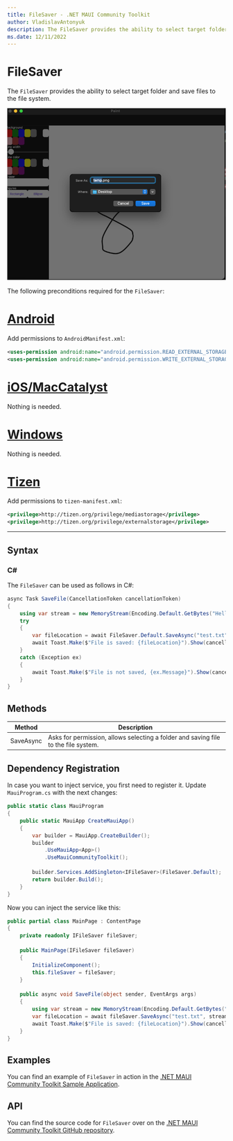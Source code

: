 ```yaml
---
title: FileSaver - .NET MAUI Community Toolkit
author: VladislavAntonyuk
description: The FileSaver provides the ability to select target folder and save files to the file system.
ms.date: 12/11/2022
---
```


# FileSaver

The `FileSaver` provides the ability to select target folder and save files to the file system.

![Screenshot of an FileSaver on macOS](../images/essentials/file-saver-mac.png "FileSaver on macOS")

The following preconditions required for the `FileSaver`:
# [Android](#tab/android)

Add permissions to `AndroidManifest.xml`:

```xml
<uses-permission android:name="android.permission.READ_EXTERNAL_STORAGE" />
<uses-permission android:name="android.permission.WRITE_EXTERNAL_STORAGE" />
```

# [iOS/MacCatalyst](#tab/ios)

Nothing is needed.

# [Windows](#tab/windows)

Nothing is needed.

# [Tizen](#tab/tizen)

Add permissions to `tizen-manifest.xml`:

```xml
<privilege>http://tizen.org/privilege/mediastorage</privilege>
<privilege>http://tizen.org/privilege/externalstorage</privilege>
```

---

## Syntax

### C#

The `FileSaver` can be used as follows in C#:

```csharp
async Task SaveFile(CancellationToken cancellationToken)
{
    using var stream = new MemoryStream(Encoding.Default.GetBytes("Hello from the Community Toolkit!"));
    try
    {
        var fileLocation = await FileSaver.Default.SaveAsync("test.txt", stream, cancellationToken);
        await Toast.Make($"File is saved: {fileLocation}").Show(cancellationToken);
    }
    catch (Exception ex)
    {
        await Toast.Make($"File is not saved, {ex.Message}").Show(cancellationToken);
    }
}
```

## Methods

|Method  |Description  |
|---------|---------|
| SaveAsync | Asks for permission, allows selecting a folder and saving file to the file system. |

## Dependency Registration

In case you want to inject service, you first need to register it.
Update `MauiProgram.cs` with the next changes:

```csharp
public static class MauiProgram
{
    public static MauiApp CreateMauiApp()
    {
        var builder = MauiApp.CreateBuilder();
        builder
            .UseMauiApp<App>()
			.UseMauiCommunityToolkit();

		builder.Services.AddSingleton<IFileSaver>(FileSaver.Default);
        return builder.Build();
    }
}
```

Now you can inject the service like this:

```csharp
public partial class MainPage : ContentPage
{
    private readonly IFileSaver fileSaver;

	public MainPage(IFileSaver fileSaver)
	{
		InitializeComponent();
        this.fileSaver = fileSaver;
	}
	
	public async void SaveFile(object sender, EventArgs args)
	{
		using var stream = new MemoryStream(Encoding.Default.GetBytes("Hello from the Community Toolkit!"));
        var fileLocation = await fileSaver.SaveAsync("test.txt", stream, cancellationToken);
        await Toast.Make($"File is saved: {fileLocation}").Show(cancellationToken);
	}
}
```

## Examples

You can find an example of `FileSaver` in action in the [.NET MAUI Community Toolkit Sample Application](https://github.com/CommunityToolkit/Maui/blob/main/samples/CommunityToolkit.Maui.Sample/Pages/Essentials/FileSaverPage.xaml).

## API

You can find the source code for `FileSaver` over on the [.NET MAUI Community Toolkit GitHub repository](https://github.com/CommunityToolkit/Maui/blob/main/src/CommunityToolkit.Maui.Core/Interfaces/IFileSaver.shared.cs).
